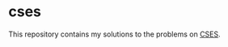 # cses

This repository contains my solutions to the problems on [CSES](https://cses.fi/problemset/).
